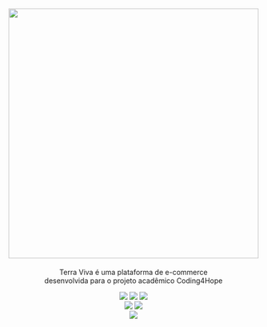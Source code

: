 <h1 align="center">
  <img src="https://i.imgur.com/LgZW5ym.png" width="500">
</h1>

<p align="center">
  Terra Viva é uma plataforma de e-commerce<br>desenvolvida para o projeto acadêmico Coding4Hope
</p>

<p align="center">  
  <img src="https://img.shields.io/badge/Django-323330?style=for-the-badge&logo=django&logoColor=white" />
  <img src="https://img.shields.io/badge/Vue.js-323330?style=for-the-badge&logo=vue.js&logoColor=white" />
  <img src="https://img.shields.io/badge/SQLite-323330?style=for-the-badge&logo=sqlite&logoColor=white" />
  <br>
  <img src="https://img.shields.io/badge/Bulma-323330?style=for-the-badge&logo=bulma&logoColor=white" />
  <img src="https://img.shields.io/badge/Stripe-323330?style=for-the-badge&logo=stripe&logoColor=white" />
  <br>
  <img src="https://img.shields.io/badge/Axios-323330?style=for-the-badge&logo=axios&logoColor=white" />  
</p>
